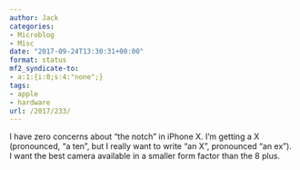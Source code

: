 ```yaml
---
author: Jack
categories:
- Microblog
- Misc
date: "2017-09-24T13:30:31+00:00"
format: status
mf2_syndicate-to:
- a:1:{i:0;s:4:"none";}
tags:
- apple
- hardware
url: /2017/233/
---
```

I have zero concerns about &#8220;the notch&#8221; in iPhone X. I&#8217;m getting a X (pronounced, &#8220;a ten&#8221;, but I really want to write &#8220;an X&#8221;, pronounced &#8220;an ex&#8221;). I want the best camera available in a smaller form factor than the 8 plus.